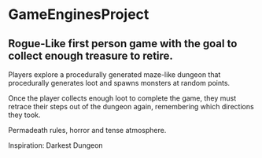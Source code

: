 # GameEnginesProject
 
## Rogue-Like first person game with the goal to collect enough treasure to retire.

Players explore a procedurally generated maze-like dungeon that procedurally generates loot and spawns monsters at random points.

Once the player collects enough loot to complete the game, they must retrace their steps out of the dungeon again, remembering which directions they took.

Permadeath rules, horror and tense atmosphere.

Inspiration: Darkest Dungeon
